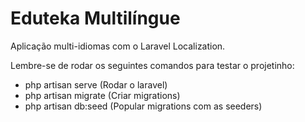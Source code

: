 # Eduteka Multilíngue
Aplicação multi-idiomas com o Laravel Localization.

Lembre-se de rodar os seguintes comandos para testar o projetinho:
- php artisan serve (Rodar o laravel)
- php artisan migrate (Criar migrations)
- php artisan db:seed (Popular migrations com as seeders)
